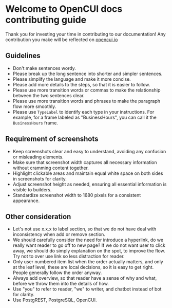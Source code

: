 # Welcome to OpenCUI docs contributing guide
Thank you for investing your time in contributing to our documentation! Any contribution you make will be reflected on [opencui.io](https://opencui.io/)

## Guidelines
- Don't make sentences wordy.
- Please break up the long sentence into shorter and simpler sentences.
- Please simplify the language and make it more concise.
- Please add more details to the steps, so that it is easier to follow.
- Please use more transition words or commas to make the relationship between the two sentences clear.
- Please use more transition words and phrases to make the paragraph flow more smoothly.
- Please use `TypeLabel` to identify each type in your instructions. For example, for a frame labeled as "BusinessHours", you can call it the `BusinessHours` frame.

## Requirement of screenshots
- Keep screenshots clear and easy to understand, avoiding any confusion or misleading elements.
- Make sure that screenshot width captures all necessary information without cramming content together.
- Highlight clickable areas and maintain equal white space on both sides in screenshots for clarity.
- Adjust screenshot height as needed, ensuring all essential information is visible to builders.
- Standardize screenshot width to 1680 pixels for a consistent appearance.

## Other consideration
- Let's not use x.x.x to label section, so that we do not have deal with inconsistency when add or remove section.
- We should carefully consider the need for introduce a hyperlink, do we really want reader to go off to new page? If we do not want user to click away, we should do simply explanation on the spot, to improve the flow. Try not to over use link so less distraction for reader.
- Only user numbered item list when the order actually matters, and only at the leaf level, these are local decisions, so it is easy to get right. People generally follow the order anyway.
- Always add overview, so that reader have a sense of why and what, before we throw them into the details of how.
- Use "you" to refer to reader, "we" to writer, and chatbot instead of bot for clarity.
- Use PostgREST, PostgreSQL, OpenCUI.
